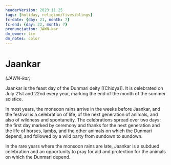 ```yaml
---
headerVersion: 2023.11.25
tags: [holiday, religion/fivesiblings]
fc-date: {day: 21, month: 7}
fc-end: {day: 22, month: 7}
pronunciation: JAWN-kar
dm_owner: tim
dm_notes: color
---
```

# Jaankar
*(JAWN-kar)*

Jaankar is the feast day of the Dunmari deity [[Chidya]]. It is celebrated on July 21st and 22nd every year, marking the end of the month of the summer solstice.

In most years, the monsoon rains arrive in the weeks before Jaankar, and the festival is a celebration of life, of the next generation of animals, and also of wildness and spontaneity. The celebrations spread over two days: the first day marked by ceremony and thanks for the next generation and the life of horses, lambs, and the other animals on which the Dunmari depend, and followed by a wild party from sundown to sundown. 

In the rare years where the monsoon rains are late, Jaankar is a subdued celebration and an opportunity to pray for aid and protection for the animals on which the Dunmari depend. 

